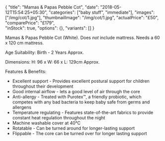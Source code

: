 {
    "title": "Mamas & Papas Pebble Cot",
    "date": "2018-05-12T15:54:25+05:30",
    "categories": ["baby stuff", "immediate"],
    "images": ["/img/cot/1.jpg"],
    "thumbnailImage": "/img/cot/1.jpg",
    "actualPrice": "£50",
    "comparePrice": "£179",    
    "inStock": true,
    "options": {},
    "variants": []
}

Mamas & Papas Pebble Cot (White). Does *not* include mattress. Needs a 60 x 120 cm mattress.


Age Suitability:	Birth - 2 Years Approx.

Dimensions:	H: 96 x W: 66 x L: 129cm Approx.

Features & Benefits:

- Excellent support - Provides excellent postural support for children throughout their development
- Good internal airflow - lets a good level of air through the core
- Anti-allergy - Treated with Purotex™, a friendly probiotic, which competes with any bad bacteria to keep baby safe from germs and allergens
- Temperature regulating - Features state-of-the-art fabrics to provide constant heat regulation throughout the night
- Machine washable cover at 40°C
- Rotatable - Can be turned around for longer-lasting support
- Flippable - The core can be turned over for longer lasting support